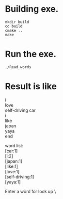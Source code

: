 #  Building exe.
```
mkdir build
cd build
cmake ..
make
```

# Run the exe.
```
./Read_words
```

# Result is like
i \
love \
self-driving car \
i \
like \
japan \
yaya \
end 

word list: \
[car:1] \
[i:2] \
[japan:1]\
[like:1]\
[love:1]\
[self-driving:1]\
[yaya:1] 

Enter a word for look up \
